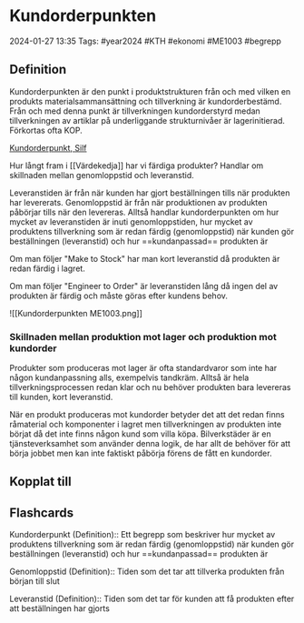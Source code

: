 # Kundorderpunkten

2024-01-27 13:35
Tags: #year2024 #KTH #ekonomi #ME1003 #begrepp

## Definition

Kundorderpunkten är den punkt i produktstrukturen från och med vilken en produkts materialsammansättning och tillverkning är kundorderbestämd. Från och med denna punkt är tillverkningen kundorderstyrd medan tillverkningen av artiklar på underliggande strukturnivåer är lagerinitierad. Förkortas ofta KOP.

[Kundorderpunkt, Silf](https://www.silf.se/tjanster/ordlista-for-inkop-och-logistik/k/#:~:text=Kundorderpunkten%20%C3%A4r%20den%20punkt%20i,F%C3%B6rkortas%20ofta%20KOP.)

Hur långt fram i [[Värdekedja]] har vi färdiga produkter? Handlar om skillnaden mellan genomloppstid och leveranstid.

Leveranstiden är från när kunden har gjort beställningen tills när produkten har levererats. Genomloppstid är från när produktionen av produkten påbörjar tills när den levereras. Alltså handlar kundorderpunkten om hur mycket av leveranstiden är inuti genomloppstiden, hur mycket av produktens tillverkning som är redan färdig (genomloppstid) när kunden gör beställningen (leveranstid) och hur ==kundanpassad== produkten är

Om man följer "Make to Stock" har man kort leveranstid då produkten är redan färdig i lagret.

Om man följer "Engineer to Order" är leveranstiden lång då ingen del av produkten är färdig och måste göras efter kundens behov.

![[Kundorderpunkten ME1003.png]]

### Skillnaden mellan produktion mot lager och produktion mot kundorder

Produkter som produceras mot lager är ofta standardvaror som inte har någon kundanpassning alls, exempelvis tandkräm. Alltså är hela tillverkningsprocessen redan klar och nu behöver produkten bara levereras till kunden, kort leveranstid.

När en produkt produceras mot kundorder betyder det att det redan finns råmaterial och komponenter i lagret men tillverkningen av produkten inte börjat då det inte finns någon kund som villa köpa. Bilverkstäder är en tjänsteverksamhet som använder denna logik, de har allt de behöver för att börja jobbet men kan inte faktiskt påbörja förens de fått en kundorder.

## Kopplat till

## Flashcards

Kundorderpunkt (Definition):: Ett begrepp som beskriver hur mycket av produktens tillverkning som är redan färdig (genomloppstid) när kunden gör beställningen (leveranstid) och hur ==kundanpassad== produkten är
<!--SR:!2024-02-10,2,230!2024-02-02,3,250-->

Genomloppstid (Definition):: Tiden som det tar att tillverka produkten från början till slut
<!--SR:!2024-02-11,3,252!2000-01-01,1,250-->

Leveranstid (Definition):: Tiden som det tar för kunden att få produkten efter att beställningen har gjorts
<!--SR:!2024-02-11,3,252!2024-02-10,4,270-->
